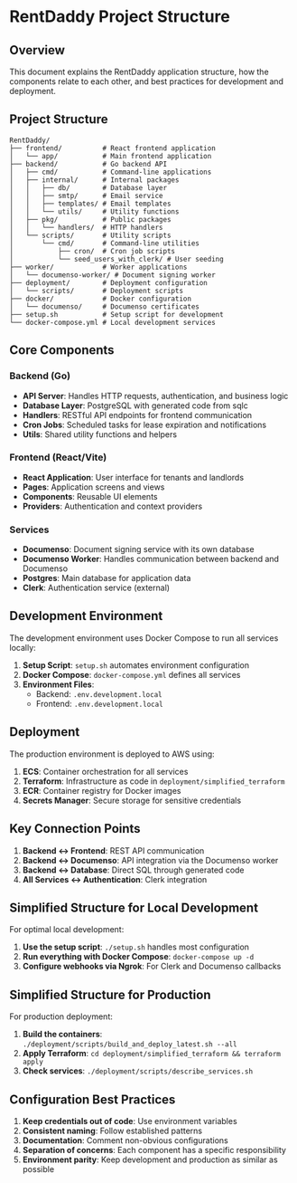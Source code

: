 # RentDaddy Project Structure

## Overview

This document explains the RentDaddy application structure, how the components relate to each other, and best practices for development and deployment.

## Project Structure

```
RentDaddy/
├── frontend/          # React frontend application
│   └── app/           # Main frontend application
├── backend/           # Go backend API
│   ├── cmd/           # Command-line applications
│   ├── internal/      # Internal packages
│   │   ├── db/        # Database layer
│   │   ├── smtp/      # Email service
│   │   ├── templates/ # Email templates
│   │   └── utils/     # Utility functions
│   ├── pkg/           # Public packages
│   │   └── handlers/  # HTTP handlers
│   └── scripts/       # Utility scripts
│       └── cmd/       # Command-line utilities
│           ├── cron/  # Cron job scripts
│           └── seed_users_with_clerk/ # User seeding
├── worker/            # Worker applications
│   └── documenso-worker/ # Document signing worker
├── deployment/        # Deployment configuration
│   └── scripts/       # Deployment scripts
├── docker/            # Docker configuration
│   └── documenso/     # Documenso certificates
├── setup.sh           # Setup script for development
└── docker-compose.yml # Local development services
```

## Core Components

### Backend (Go)

- **API Server**: Handles HTTP requests, authentication, and business logic
- **Database Layer**: PostgreSQL with generated code from sqlc
- **Handlers**: RESTful API endpoints for frontend communication
- **Cron Jobs**: Scheduled tasks for lease expiration and notifications
- **Utils**: Shared utility functions and helpers

### Frontend (React/Vite)

- **React Application**: User interface for tenants and landlords
- **Pages**: Application screens and views
- **Components**: Reusable UI elements
- **Providers**: Authentication and context providers

### Services

- **Documenso**: Document signing service with its own database
- **Documenso Worker**: Handles communication between backend and Documenso
- **Postgres**: Main database for application data
- **Clerk**: Authentication service (external)

## Development Environment

The development environment uses Docker Compose to run all services locally:

1. **Setup Script**: `setup.sh` automates environment configuration
2. **Docker Compose**: `docker-compose.yml` defines all services
3. **Environment Files**: 
   - Backend: `.env.development.local`
   - Frontend: `.env.development.local`

## Deployment

The production environment is deployed to AWS using:

1. **ECS**: Container orchestration for all services
2. **Terraform**: Infrastructure as code in `deployment/simplified_terraform`
3. **ECR**: Container registry for Docker images
4. **Secrets Manager**: Secure storage for sensitive credentials

## Key Connection Points

1. **Backend ↔ Frontend**: REST API communication
2. **Backend ↔ Documenso**: API integration via the Documenso worker
3. **Backend ↔ Database**: Direct SQL through generated code
4. **All Services ↔ Authentication**: Clerk integration

## Simplified Structure for Local Development

For optimal local development:

1. **Use the setup script**: `./setup.sh` handles most configuration
2. **Run everything with Docker Compose**: `docker-compose up -d`
3. **Configure webhooks via Ngrok**: For Clerk and Documenso callbacks

## Simplified Structure for Production

For production deployment:

1. **Build the containers**: `./deployment/scripts/build_and_deploy_latest.sh --all`
2. **Apply Terraform**: `cd deployment/simplified_terraform && terraform apply`
3. **Check services**: `./deployment/scripts/describe_services.sh`

## Configuration Best Practices

1. **Keep credentials out of code**: Use environment variables
2. **Consistent naming**: Follow established patterns
3. **Documentation**: Comment non-obvious configurations
4. **Separation of concerns**: Each component has a specific responsibility
5. **Environment parity**: Keep development and production as similar as possible